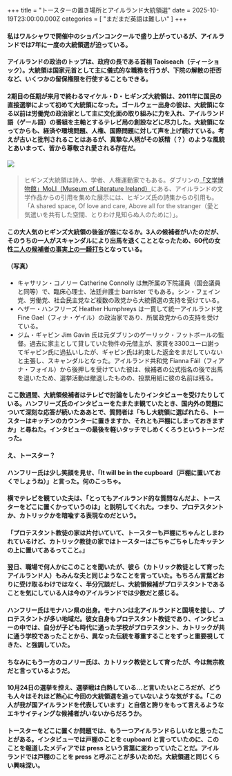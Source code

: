 +++
title = "トースターの置き場所とアイルランド大統領選"
date = 2025-10-19T23:00:00.000Z
categories = [ "まだまだ英語は難しい" ]
+++

#### 私はワルシャワで開催中のショパンコンクールで盛り上がっているが、アイルランドでは7年に一度の大統領選が迫っている。

<!--more-->

#### アイルランドの政治のトップは、政府の長である首相 Taoiseach（ティーショック）。大統領は国家元首として主に儀式的な職務を行うが、下院の解散の拒否など、いくつかの留保権限を行使することもできる。

#### 2期目の任期が来月で終わるマイケル・D・ヒギンズ大統領は、2011年に国民の直接選挙によって初めて大統領になった。ゴールウェー出身の彼は、大統領になる以前は労働党の政治家として主に文化面の取り組みに力を入れ、アイルランド語（ゲール語）の番組を主軸とするテレビ局の創設などに尽力した。大統領になってからも、経済や環境問題、人権、国際問題に対して声を上げ続けている。考えが古いと批判されることはあるが、真摯な人柄がその妖精（？）のような風貌とあいまって、皆から尊敬され愛される存在だ。

#### ![](/0141020_Toaster-3.webp)

> ヒギンズ大統領は詩人、学者、人権運動家でもある。ダブリンの[「文学博物館」MoLI（Museum of Literature Ireland）](https://moli.ie/)にある、アイルランドの文学作品からの引用を集めた展示には、ヒギンズ氏の詩集からの引用も。「A shared space, Of love and care, Above all for the stranger（愛と気遣いを共有した空間、とりわけ見知らぬ人のために）」。

#### この大人気のヒギンズ大統領の後釜が誰になるか。3人の候補者がいたのだが、そのうちの一人がスキャンダルにより出馬を退くこととなったため、60代の女性[二人の候補者の事実上の一騎打ち](https://www.rte.ie/news/analysis-and-comment/2025/1019/1539423-presidential-election-analysis/)となっている。

#### （写真）

* キャサリン・コノリー Catherine Connolly は無所属の下院議員（国会議員と同等）で、臨床心理士、法廷弁護士 barrister でもある。シン・フェイン党、労働党、社会民主党など複数の政党から大統領選の支持を受けている。
* ヘザー・ハンフリーズ Heather Humphreys は一貫して統一アイルランド党 Fine Gael（フィナ・ゲイル）の政治家であり、所属政党からの支持を受けている。 
* ジム・ギャビン Jim Gavin 氏は元ダブリンのゲーリック・フットボールの監督。過去に家主として貸していた物件の元借主が、家賃を3300ユーロ謝ってギャビン氏に過払いしたが、ギャビン氏は約束した返金をまだしていないと主張し、スキャンダルとなった。アイルランド共和党 Fianna Fáil（フィアナ・フォイル）から後押しを受けていた彼は、候補者の公式指名の後で出馬を退いたため、選挙活動は撤退したものの、投票用紙に彼の名前は残る。

#### ここ数週間、大統領候補者はテレビで討論をしたりインタビューを受けたりしている。ハンフリーズ氏のインタビューをたまたま観ていたとき、国内外の問題について深刻な応答が続いたああとで、質問者は「もし大統領に選ばれたら、トースターはキッチンのカウンターに置きますか、それとも戸棚にしまっておきますか」と尋ねた。インタビューの最後を軽いタッチでしめくくろうというトーンだった。

#### え、トースター？

#### ハンフリー氏は少し笑顔を見せ、「It will be in the cupboard（戸棚に置いておくでしょうね）」と言った。何のこっちゃ。

#### 横でテレビを観ていた夫は、「とってもアイルランド的な質問なんだよ、トースターをどこに置くかっていうのは」と説明してくれた。つまり、プロテスタントか、カトリックかを暗喩する表現なのだという。

#### 「プロテスタント教徒の家は片付いていて、トースターも戸棚にちゃんとしまわれているけど、カトリック教徒の家ではトースターはごちゃごちゃしたキッチンの上に置いてあるってこと。」

#### 翌日、職場で何人かにこのことを聞いたが、彼ら（カトリック教徒として育ったアイルランド人）もみんな夫と同じようなことを言っていた。もちろん言葉どおりに受け取るわけではなく、半分冗談だし、大統領候補がプロテスタントであることを気にしている人は今のアイルランドでは少数だと感じる。

#### ハンフリー氏はモナハン県の出身。モナハンは北アイルランドと国境を接し、プロテスタントが多い地域だ。彼女自身もプロテスタント教徒であり、インタビューの中では、自分が子ども時代に通った学校がプロテスタント、カトリックが共に通う学校であったことから、異なった伝統を尊重することをずっと重要視してきた、と強調していた。

#### ちなみにもう一方のコノリー氏は、カトリック教徒として育ったが、今は無宗教だと言っているようだ。

#### 10月24日の選挙を控え、選挙戦は白熱している...と言いたいところだが、どうも人々はそれほど熱心に今回の大統領選を追っていないような気がする。「この人が我が国アイルランドを代表しています」と自信と誇りをもって言えるようなエキサイティングな候補者がいないからだろうか。

#### トースターをどこに置くか問題では、もう一つアイルランドらしいなと思ったことがある。インタビューでは戸棚のことを cupboard と言っていたのに、このことを報道したメディアでは press という言葉に変わっていたことだ。アイルランドでは戸棚のことを press と呼ぶことが多いためだ。大統領選と同じくらい興味深い。
